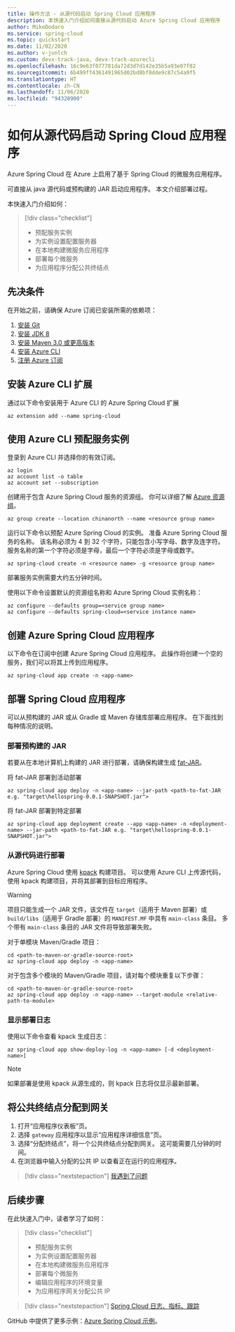 ```yaml
---
title: 操作方法 - 从源代码启动 Spring Cloud 应用程序
description: 本快速入门介绍如何直接从源代码启动 Azure Spring Cloud 应用程序
author: MikeDodaro
ms.service: spring-cloud
ms.topic: quickstart
ms.date: 11/02/2020
ms.author: v-junlch
ms.custom: devx-track-java, devx-track-azurecli
ms.openlocfilehash: 16c9e63f077781da72d3d7d142e35b5a93e07f82
ms.sourcegitcommit: 6b499ff4361491965d02bd8bf8dde9c87c54a9f5
ms.translationtype: HT
ms.contentlocale: zh-CN
ms.lasthandoff: 11/06/2020
ms.locfileid: "94328900"
---
```

# <a name="how-to-launch-your-spring-cloud-application-from-source-code"></a>如何从源代码启动 Spring Cloud 应用程序

Azure Spring Cloud 在 Azure 上启用了基于 Spring Cloud 的微服务应用程序。

可直接从 java 源代码或预构建的 JAR 启动应用程序。 本文介绍部署过程。

本快速入门介绍如何：

> [!div class="checklist"]
> * 预配服务实例
> * 为实例设置配置服务器
> * 在本地构建微服务应用程序
> * 部署每个微服务
> * 为应用程序分配公共终结点

## <a name="prerequisites"></a>先决条件
在开始之前，请确保 Azure 订阅已安装所需的依赖项：

1. [安装 Git](https://git-scm.com/)
2. [安装 JDK 8](https://www.oracle.com/technetwork/java/javase/downloads/jdk8-downloads-2133151.html)
3. [安装 Maven 3.0 或更高版本](https://maven.apache.org/download.cgi)
4. [安装 Azure CLI](/cli/install-azure-cli?view=azure-cli-latest)
5. [注册 Azure 订阅](https://www.azure.cn/pricing/1rmb-trial/)


## <a name="install-the-azure-cli-extension"></a>安装 Azure CLI 扩展

通过以下命令安装用于 Azure CLI 的 Azure Spring Cloud 扩展

```azurecli
az extension add --name spring-cloud
```

## <a name="provision-a-service-instance-using-the-azure-cli"></a>使用 Azure CLI 预配服务实例

登录到 Azure CLI 并选择你的有效订阅。 

```azurecli
az login
az account list -o table
az account set --subscription
```

创建用于包含 Azure Spring Cloud 服务的资源组。 你可以详细了解 [Azure 资源组](../azure-resource-manager/management/overview.md)。

```azurecli
az group create --location chinanorth --name <resource group name>
```

运行以下命令以预配 Azure Spring Cloud 的实例。 准备 Azure Spring Cloud 服务的名称。 该名称必须为 4 到 32 个字符，只能包含小写字母、数字及连字符。 服务名称的第一个字符必须是字母，最后一个字符必须是字母或数字。

```azurecli
az spring-cloud create -n <resource name> -g <resource group name>
```

部署服务实例需要大约五分钟时间。

使用以下命令设置默认的资源组名称和 Azure Spring Cloud 实例名称：

```azurecli
az configure --defaults group=<service group name>
az configure --defaults spring-cloud=<service instance name>
```

## <a name="create-the-azure-spring-cloud-application"></a>创建 Azure Spring Cloud 应用程序

以下命令在订阅中创建 Azure Spring Cloud 应用程序。  此操作将创建一个空的服务，我们可以将其上传到应用程序。

```azurecli
az spring-cloud app create -n <app-name>
```

## <a name="deploy-your-spring-cloud-application"></a>部署 Spring Cloud 应用程序

可以从预构建的 JAR 或从 Gradle 或 Maven 存储库部署应用程序。  在下面找到每种情况的说明。

### <a name="deploy-a-built-jar"></a>部署预构建的 JAR

若要从在本地计算机上构建的 JAR 进行部署，请确保构建生成 [fat-JAR](https://docs.spring.io/spring-boot/docs/current/reference/html/howto-build.html#howto-create-an-executable-jar-with-maven)。

将 fat-JAR 部署到活动部署

```azurecli
az spring-cloud app deploy -n <app-name> --jar-path <path-to-fat-JAR e.g. "target\hellospring-0.0.1-SNAPSHOT.jar">
```

将 fat-JAR 部署到特定部署

```azurecli
az spring-cloud app deployment create --app <app-name> -n <deployment-name> --jar-path <path-to-fat-JAR e.g. "target\hellospring-0.0.1-SNAPSHOT.jar">
```

### <a name="deploy-from-source-code"></a>从源代码进行部署

Azure Spring Cloud 使用 [kpack](https://github.com/pivotal/kpack) 构建项目。  可以使用 Azure CLI 上传源代码，使用 kpack 构建项目，并将其部署到目标应用程序。

> [!WARNING]
> 项目只能生成一个 JAR 文件，该文件在 `target`（适用于 Maven 部署）或 `build/libs`（适用于 Gradle 部署）的 `MANIFEST.MF` 中具有 `main-class` 条目。  多个带有 `main-class` 条目的 JAR 文件将导致部署失败。

对于单模块 Maven/Gradle 项目：

```azurecli
cd <path-to-maven-or-gradle-source-root>
az spring-cloud app deploy -n <app-name>
```

对于包含多个模块的 Maven/Gradle 项目，请对每个模块重复以下步骤：

```azurecli
cd <path-to-maven-or-gradle-source-root>
az spring-cloud app deploy -n <app-name> --target-module <relative-path-to-module>
```

### <a name="show-deployment-logs"></a>显示部署日志

使用以下命令查看 kpack 生成日志：

```azurecli
az spring-cloud app show-deploy-log -n <app-name> [-d <deployment-name>]
```

> [!NOTE]
> 如果部署是使用 kpack 从源生成的，则 kpack 日志将仅显示最新部署。

## <a name="assign-a-public-endpoint-to-gateway"></a>将公共终结点分配到网关

1. 打开“应用程序仪表板”页。
2. 选择 `gateway` 应用程序以显示“应用程序详细信息”页。
3. 选择“分配终结点”，将一个公共终结点分配到网关。 这可能需要几分钟的时间。 
4. 在浏览器中输入分配的公共 IP 以查看正在运行的应用程序。

> [!div class="nextstepaction"]
> [我遇到了问题](https://www.research.net/r/javae2e?tutorial=asc-source-quickstart&step=public-endpoint)

## <a name="next-steps"></a>后续步骤

在此快速入门中，读者学习了如何：

> [!div class="checklist"]
> * 预配服务实例
> * 为实例设置配置服务器
> * 在本地构建微服务应用程序
> * 部署每个微服务
> * 编辑应用程序的环境变量
> * 为应用程序网关分配公共 IP

> [!div class="nextstepaction"]
> [Spring Cloud 日志、指标、跟踪](spring-cloud-quickstart-logs-metrics-tracing.md)

GitHub 中提供了更多示例：[Azure Spring Cloud 示例](https://github.com/Azure-Samples/Azure-Spring-Cloud-Samples/tree/master/service-binding-cosmosdb-sql)。

